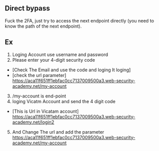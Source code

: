 ## Direct bypass
Fuck the 2FA, just try to access the next endpoint directly (you need to know the path of the next endpoint).


## Ex 
 
 1. Loging Account use username and password 
 2. Please enter your 4-digit security code 
 - [Check The Email and use the code and loging It loging]
 - [check the url parameter]
 https://aca11f651ff1ebfac0cc7137009500a3.web-security-academy.net/my-account
 3. /my-account is end-point
 4. loging Vicatm Account and send the 4 digit code 
 - [This is Url in Vicatam account]
  https://aca11f651ff1ebfac0cc7137009500a3.web-security-academy.net/login2
 5. And Change The url and add the parameter
  https://aca11f651ff1ebfac0cc7137009500a3.web-security-academy.net/my-account
 
